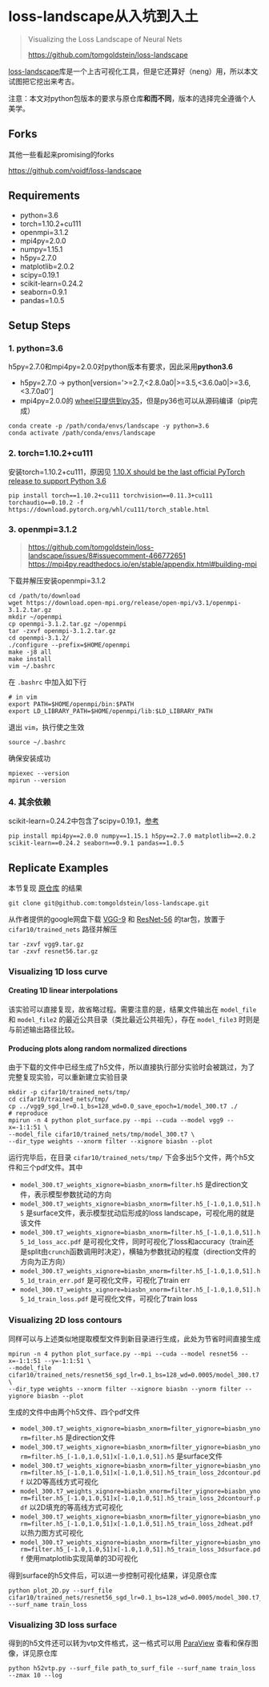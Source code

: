 # loss-landscape从入坑到入土

> Visualizing the Loss Landscape of Neural Nets
> 
> https://github.com/tomgoldstein/loss-landscape

[loss-landscape](https://github.com/tomgoldstein/loss-landscape)库是一个上古可视化工具，但是它还算好（neng）用，所以本文试图把它挖出来考古。

注意：本文对python包版本的要求与原仓库**和而不同**，版本的选择完全遵循个人美学。

## Forks

其他一些看起来promising的forks

https://github.com/voidf/loss-landscape

## Requirements

+ python=3.6
+ torch=1.10.2+cu111
+ openmpi=3.1.2
+ mpi4py=2.0.0
+ numpy=1.15.1
+ h5py=2.7.0
+ matplotlib=2.0.2
+ scipy=0.19.1
+ scikit-learn=0.24.2
+ seaborn=0.9.1
+ pandas=1.0.5

## Setup Steps

### 1. python=3.6

h5py=2.7.0和mpi4py=2.0.0对python版本有要求，因此采用**python3.6**
- h5py=2.7.0 -> python[version='>=2.7,<2.8.0a0|>=3.5,<3.6.0a0|>=3.6,<3.7.0a0']
- mpi4py=2.0.0的 [wheel只提供到py35](https://pypi.org/project/mpi4py/2.0.0/#files)，但是py36也可以从源码编译（pip完成）

```shell
conda create -p /path/conda/envs/landscape -y python=3.6
conda activate /path/conda/envs/landscape
```

### 2. torch=1.10.2+cu111

安装torch=1.10.2+cu111，原因见 [1.10.X should be the last official PyTorch release to support Python 3.6](https://github.com/pytorch/pytorch/issues/66462)

```shell
pip install torch==1.10.2+cu111 torchvision==0.11.3+cu111 torchaudio==0.10.2 -f https://download.pytorch.org/whl/cu111/torch_stable.html
```

### 3. openmpi=3.1.2

> https://github.com/tomgoldstein/loss-landscape/issues/8#issuecomment-466772651
> https://mpi4py.readthedocs.io/en/stable/appendix.html#building-mpi

下载并解压安装openmpi=3.1.2

```shell
cd /path/to/download
wget https://download.open-mpi.org/release/open-mpi/v3.1/openmpi-3.1.2.tar.gz
mkdir ~/openmpi
cp openmpi-3.1.2.tar.gz ~/openmpi
tar -zxvf openmpi-3.1.2.tar.gz
cd openmpi-3.1.2/
./configure --prefix=$HOME/openmpi
make -j8 all
make install
vim ~/.bashrc
```

在 `.bashrc` 中加入如下行

```shell
# in vim
export PATH=$HOME/openmpi/bin:$PATH
export LD_LIBRARY_PATH=$HOME/openmpi/lib:$LD_LIBRARY_PATH
```

退出 `vim`，执行使之生效

```shell
source ~/.bashrc
```

确保安装成功

```shell
mpiexec --version
mpirun --version
```

### 4. 其余依赖

scikit-learn=0.24.2中包含了scipy=0.19.1，[参考](https://pypi.org/project/scikit-learn/0.24.2/)

```shell
pip install mpi4py==2.0.0 numpy==1.15.1 h5py==2.7.0 matplotlib==2.0.2 scikit-learn==0.24.2 seaborn==0.9.1 pandas==1.0.5
```

## Replicate Examples

本节复现 [原仓库](https://github.com/tomgoldstein/loss-landscape) 的结果

```shell
git clone git@github.com:tomgoldstein/loss-landscape.git
```



从作者提供的google网盘下载 [VGG-9](https://drive.google.com/open?id=1jikD79HGbp6mN1qSGojsXOZEM5VAq3tH) 和 [ResNet-56](https://drive.google.com/a/cs.umd.edu/file/d/12oxkvfaKcPyyHiOevVNTBzaQ1zAFlNPX/view?usp=sharing) 的tar包，放置于 `cifar10/trained_nets` 路径并解压

```shell
tar -zxvf vgg9.tar.gz
tar -zxvf resnet56.tar.gz
```

### Visualizing 1D loss curve

#### Creating 1D linear interpolations

该实验可以直接复现，故省略过程。需要注意的是，结果文件输出在 `model_file` 和 `model_file2` 的最近公共目录（类比最近公共祖先），存在 `model_file3` 时则是与前述输出路径比较。

#### Producing plots along random normalized directions

由于下载的文件中已经生成了h5文件，所以直接执行部分实验时会被跳过，为了完整复现实验，可以重新建立实验目录

```shell
mkdir -p cifar10/trained_nets/tmp/
cd cifar10/trained_nets/tmp/
cp ../vgg9_sgd_lr=0.1_bs=128_wd=0.0_save_epoch=1/model_300.t7 ./
# reproduce
mpirun -n 4 python plot_surface.py --mpi --cuda --model vgg9 --x=-1:1:51 \
--model_file cifar10/trained_nets/tmp/model_300.t7 \
--dir_type weights --xnorm filter --xignore biasbn --plot
```

运行完毕后，在目录 `cifar10/trained_nets/tmp/` 下会多出5个文件，两个h5文件和三个pdf文件。其中
+ `model_300.t7_weights_xignore=biasbn_xnorm=filter.h5` 是direction文件，表示模型参数扰动的方向
+ `model_300.t7_weights_xignore=biasbn_xnorm=filter.h5_[-1.0,1.0,51].h5` 是surface文件，表示模型扰动后形成的loss landscape，可视化用的就是该文件
+ `model_300.t7_weights_xignore=biasbn_xnorm=filter.h5_[-1.0,1.0,51].h5_1d_loss_acc.pdf` 是可视化文件，同时可视化了loss和accuracy（train还是split由`crunch`函数调用时决定），横轴为参数扰动的程度（direction文件的方向为正方向）
+ `model_300.t7_weights_xignore=biasbn_xnorm=filter.h5_[-1.0,1.0,51].h5_1d_train_err.pdf` 是可视化文件，可视化了train err
+ `model_300.t7_weights_xignore=biasbn_xnorm=filter.h5_[-1.0,1.0,51].h5_1d_train_loss.pdf` 是可视化文件，可视化了train loss

### Visualizing 2D loss contours

同样可以与上述类似地提取模型文件到新目录进行生成，此处为节省时间直接生成

```shell
mpirun -n 4 python plot_surface.py --mpi --cuda --model resnet56 --x=-1:1:51 --y=-1:1:51 \
--model_file cifar10/trained_nets/resnet56_sgd_lr=0.1_bs=128_wd=0.0005/model_300.t7 \
--dir_type weights --xnorm filter --xignore biasbn --ynorm filter --yignore biasbn --plot
```

生成的文件中由两个h5文件、四个pdf文件
+ `model_300.t7_weights_xignore=biasbn_xnorm=filter_yignore=biasbn_ynorm=filter.h5` 是direction文件
+ `model_300.t7_weights_xignore=biasbn_xnorm=filter_yignore=biasbn_ynorm=filter.h5_[-1.0,1.0,51]x[-1.0,1.0,51].h5` 是surface文件
+ `model_300.t7_weights_xignore=biasbn_xnorm=filter_yignore=biasbn_ynorm=filter.h5_[-1.0,1.0,51]x[-1.0,1.0,51].h5_train_loss_2dcontour.pdf` 以2D等高线方式可视化
+ `model_300.t7_weights_xignore=biasbn_xnorm=filter_yignore=biasbn_ynorm=filter.h5_[-1.0,1.0,51]x[-1.0,1.0,51].h5_train_loss_2dcontourf.pdf` 以2D填充的等高线方式可视化
+ `model_300.t7_weights_xignore=biasbn_xnorm=filter_yignore=biasbn_ynorm=filter.h5_[-1.0,1.0,51]x[-1.0,1.0,51].h5_train_loss_2dheat.pdf` 以热力图方式可视化
+ `model_300.t7_weights_xignore=biasbn_xnorm=filter_yignore=biasbn_ynorm=filter.h5_[-1.0,1.0,51]x[-1.0,1.0,51].h5_train_loss_3dsurface.pdf` 使用matplotlib实现简单的3D可视化

得到surface的h5文件后，可以进一步控制可视化结果，详见原仓库

```shell
python plot_2D.py --surf_file cifar10/trained_nets/resnet56_sgd_lr=0.1_bs=128_wd=0.0005/model_300.t7_weights_xignore=biasbn_xnorm=filter_yignore=biasbn_ynorm=filter.h5_[-1.0,1.0,51]x[-1.0,1.0,51].h5 --surf_name train_loss
```

### Visualizing 3D loss surface

得到的h5文件还可以转为vtp文件格式，这一格式可以用 [ParaView](http://paraview.org/) 查看和保存图像，详见原仓库

```shell
python h52vtp.py --surf_file path_to_surf_file --surf_name train_loss --zmax 10 --log
```
